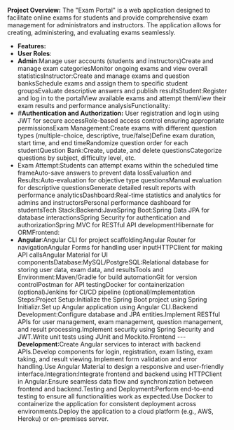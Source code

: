 **Project Overview:**
The "Exam Portal" is a web application designed to facilitate online exams for students and provide comprehensive exam management for administrators and instructors. The application allows for creating, administering, and evaluating exams seamlessly.
- **Features:**
- **User Roles**:
- **Admin**:Manage user accounts (students and instructors)Create and manage exam categoriesMonitor ongoing exams and view overall statisticsInstructor:Create and manage exams and question banksSchedule exams and assign them to specific student groupsEvaluate descriptive answers and publish resultsStudent:Register and log in to the portalView available exams and attempt themView their exam results and performance analysisFunctionality:
- #**Authentication and Authorization:**
User registration and login using JWT for secure accessRole-based access control ensuring appropriate permissionsExam Management:Create exams with different question types (multiple-choice, descriptive, true/false)Define exam duration, start time, and end timeRandomize question order for each studentQuestion Bank:Create, update, and delete questionsCategorize questions by subject, difficulty level, etc.
- Exam Attempt:Students can attempt exams within the scheduled time frameAuto-save answers to prevent data lossEvaluation and Results:Auto-evaluation for objective type questionsManual evaluation for descriptive questionsGenerate detailed result reports with performance analyticsDashboard:Real-time statistics and analytics for admins and instructorsPersonal performance dashboard for studentsTech Stack:Backend:JavaSpring Boot:Spring Data JPA for database interactionsSpring Security for authentication and authorizationSpring MVC for RESTful API developmentHibernate for ORMFrontend:
- **Angular**:Angular CLI for project scaffoldingAngular Router for navigationAngular Forms for handling user inputHTTPClient for making API callsAngular Material for UI componentsDatabase:MySQL/PostgreSQL:Relational database for storing user data, exam data, and resultsTools and Environment:Maven/Gradle for build automationGit for version controlPostman for API testingDocker for containerization (optional)Jenkins for CI/CD pipeline (optional)Implementation Steps:Project Setup:Initialize the Spring Boot project using Spring Initializr.Set up Angular application using Angular CLI.Backend Development:Configure database and JPA entities.Implement RESTful APIs for user management, exam management, question management, and result processing.Implement security using Spring Security and JWT.Write unit tests using JUnit and Mockito.Frontend ---**Development**:Create Angular services to interact with backend APIs.Develop components for login, registration, exam listing, exam taking, and result viewing.Implement form validation and error handling.Use Angular Material to design a responsive and user-friendly interface.Integration:Integrate frontend and backend using HTTPClient in Angular.Ensure seamless data flow and synchronization between frontend and backend.Testing and Deployment:Perform end-to-end testing to ensure all functionalities work as expected.Use Docker to containerize the application for consistent deployment across environments.Deploy the application to a cloud platform (e.g., AWS, Heroku) or on-premises server.
